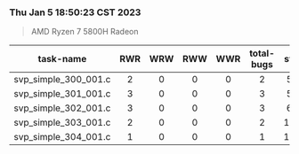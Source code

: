 ### Thu Jan  5 18:50:23 CST 2023
> AMD   Ryzen   7   5800H Radeon

| task-name | RWR | WRW | RWW | WWR | total-bugs| state | total time(ms) |
| :---: | :---: | :---: | :---: | :---: | :---: | :---: | :---: | 
| svp_simple_300_001.c | 2 | 0 | 0 | 0 | 2 | 569 | 201 |
| svp_simple_301_001.c | 3 | 0 | 0 | 0 | 3 | 500 | 198 |
| svp_simple_302_001.c | 3 | 0 | 0 | 0 | 3 | 616 | 216 |
| svp_simple_303_001.c | 2 | 0 | 0 | 0 | 2 | 1024 | 289 |
| svp_simple_304_001.c | 1 | 0 | 0 | 0 | 1 | 1230 | 312 |

